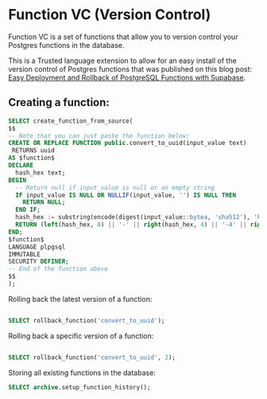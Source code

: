 # Function VC (Version Control)

Function VC is a set of functions that allow you to version control your Postgres functions in the database.

This is a Trusted language extension to allow for an easy install of the version control of Postgres functions that was published on this blog post: [Easy Deployment and Rollback of PostgreSQL Functions with Supabase](https://blog.mansueli.com/streamlining-postgresql-function-management-with-supabase).

## Creating a function:

```sql
SELECT create_function_from_source(
$$
-- Note that you can just paste the function below:
CREATE OR REPLACE FUNCTION public.convert_to_uuid(input_value text)
 RETURNS uuid
AS $function$
DECLARE
  hash_hex text;
BEGIN
  -- Return null if input_value is null or an empty string
  IF input_value IS NULL OR NULLIF(input_value, '') IS NULL THEN
    RETURN NULL;
  END IF;
  hash_hex := substring(encode(digest(input_value::bytea, 'sha512'), 'hex'), 1, 36);
  RETURN (left(hash_hex, 8) || '-' || right(hash_hex, 4) || '-4' || right(hash_hex, 3) || '-a' || right(hash_hex, 3) || '-' || right(hash_hex, 12))::uuid;
END;
$function$
LANGUAGE plpgsql
IMMUTABLE
SECURITY DEFINER;
-- End of the function above
$$
);
```

Rolling back the latest version of a function:

```sql

SELECT rollback_function('convert_to_uuid');

```

Rolling back a specific version of a function:

```sql

SELECT rollback_function('convert_to_uuid', 2);

```


Storing all existing functions in the database:

```sql
SELECT archive.setup_function_history();
```
